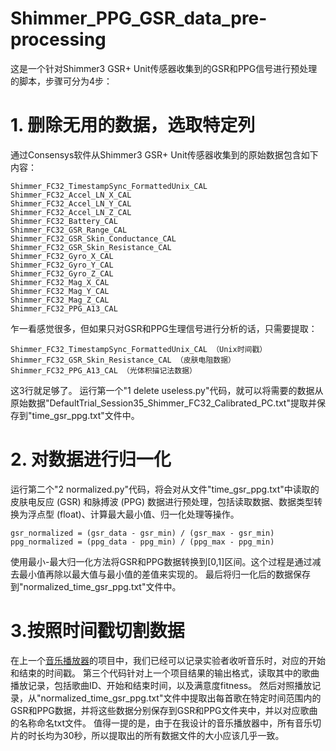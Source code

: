# Shimmer_PPG_GSR_data_pre-processing
这是一个针对Shimmer3 GSR+ Unit传感器收集到的GSR和PPG信号进行预处理的脚本，步骤可分为4步：

# 1. 删除无用的数据，选取特定列
通过Consensys软件从Shimmer3 GSR+ Unit传感器收集到的原始数据包含如下内容：
```
Shimmer_FC32_TimestampSync_FormattedUnix_CAL
Shimmer_FC32_Accel_LN_X_CAL
Shimmer_FC32_Accel_LN_Y_CAL
Shimmer_FC32_Accel_LN_Z_CAL
Shimmer_FC32_Battery_CAL
Shimmer_FC32_GSR_Range_CAL
Shimmer_FC32_GSR_Skin_Conductance_CAL
Shimmer_FC32_GSR_Skin_Resistance_CAL
Shimmer_FC32_Gyro_X_CAL
Shimmer_FC32_Gyro_Y_CAL
Shimmer_FC32_Gyro_Z_CAL
Shimmer_FC32_Mag_X_CAL
Shimmer_FC32_Mag_Y_CAL
Shimmer_FC32_Mag_Z_CAL
Shimmer_FC32_PPG_A13_CAL	
```
乍一看感觉很多，但如果只对GSR和PPG生理信号进行分析的话，只需要提取：
```
Shimmer_FC32_TimestampSync_FormattedUnix_CAL （Unix时间戳）
Shimmer_FC32_GSR_Skin_Resistance_CAL （皮肤电阻数据）
Shimmer_FC32_PPG_A13_CAL （光体积描记法数据）
```
这3行就足够了。
运行第一个"1 delete useless.py"代码，就可以将需要的数据从原始数据"DefaultTrial_Session35_Shimmer_FC32_Calibrated_PC.txt"提取并保存到"time_gsr_ppg.txt"文件中。

# 2. 对数据进行归一化
运行第二个"2 normalized.py"代码，将会对从文件"time_gsr_ppg.txt"中读取的皮肤电反应 (GSR) 和脉搏波 (PPG) 数据进行预处理，包括读取数据、数据类型转换为浮点型 (float)、计算最大最小值、归一化处理等操作。
```
gsr_normalized = (gsr_data - gsr_min) / (gsr_max - gsr_min)
ppg_normalized = (ppg_data - ppg_min) / (ppg_max - ppg_min)
```
使用最小-最大归一化方法将GSR和PPG数据转换到[0,1]区间。这个过程是通过减去最小值再除以最大值与最小值的差值来实现的。
最后将归一化后的数据保存到"normalized_time_gsr_ppg.txt"文件中。

# 3.按照时间戳切割数据
在上一个[音乐播放器]("https://github.com/motortor/Music-Player-with-Rating-Functionality")的项目中，我们已经可以记录实验者收听音乐时，对应的开始和结束的时间戳。
第三个代码针对上一个项目结果的输出格式，读取其中的歌曲播放记录，包括歌曲ID、开始和结束时间，以及满意度fitness。
然后对照播放记录，从"normalized_time_gsr_ppg.txt"文件中提取出每首歌在特定时间范围内的GSR和PPG数据，并将这些数据分别保存到GSR和PPG文件夹中，并以对应歌曲的名称命名txt文件。
值得一提的是，由于在我设计的音乐播放器中，所有音乐切片的时长均为30秒，所以提取出的所有数据文件的大小应该几乎一致。

